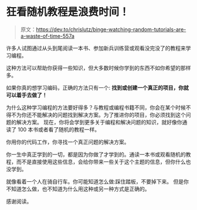# 狂看随机教程是浪费时间！

> 原文：<https://dev.to/chrislutz/binge-watching-random-tutorials-are-a-waste-of-time-557a>

许多人试图通过从头到尾阅读一本书、参加新兵训练营或观看没完没了的教程来学习编程。

这种方法可以帮助你获得一些知识，但大多数时候你学到的东西不如你希望的那样多。

如果你真的想学习编码，正确的方法只有一个:
**找到或创建一个真正的项目，你就可以着手去做了！**

为什么这种学习编程的方法要好得多？与教程或编程书籍不同，你会在某个时候不得不为你还不能解决的问题找到解决方案。为了推进你的项目，你必须找到这个问题的解决方案。
现在，你将会学到更多关于编程和解决问题的知识，就好像你通读了 100 本书或者看了随机的教程一样。

你用你的代码工作，你寻找一个真正问题的解决方案。

你一生中真正学到的一切，都是因为你做了才学到的。通读一本书或观看随机的教程，而不是直接使用这些信息，会给你带来一些关于这个主题的信息，但你什么也没学到。

就像看着一个人在骑自行车。你可能知道怎么做:踩住踏板，不要掉下来。
但是你不知道怎么做，也不知道为什么用这种或另一种方式是正确的。

感谢阅读。